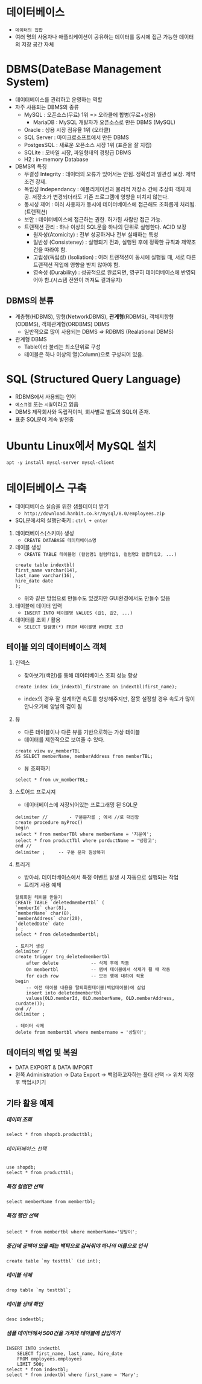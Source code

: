 # 데이터베이스
- `데이터의 집합`
- 여러 명의 사용자나 애플리케이션이 공유하는 데이터를 동시에 접근 가능한 데이터의 저장 공간 자체

# DBMS(DateBase Management System)
- 데이터베이스를 관리하고 운영하는 역할
- 자주 사용되는 DBMS의 종류
    - MySQL : 오픈소스(무료) 1위 => 오라클에 합병(무료+상용)
        - MariaDB : MySQL 개발자가 오픈소스로 만든 DBMS (MySQL)
    - Oracle : 상용 시장 점유율 1위 (오라클)
    - SQL Server : 마이크로소프트에서 만든 DBMS
    - PostgesSQL : 새로운 오픈소스 시장 1위 (표준을 잘 지킴)
    - SQLite : 모바일 시장, 파일형태의 경량급 DBMS
    - H2 : in-memory Database
- DBMS의 특징
    - 무결성 Integrity : 데이터의 오류가 있어서는 안됨. 정확성과 일관성 보장. 제약조건 강제.
    - 독립성 Independancy : 애플리케이션과 물리적 저장소 간에 추상화 객체 제공. 저장소가 변경되더라도 기존 프로그램에 영향을 미치지 않는다.
    - 동시성 제어 : 여러 사용자가 동시에 데이터베이스에 접근해도 조화롭게 처리됨. (트랜잭션)
    - 보안 : 데이터베이스에 접근하는 권한. 허가된 사람만 접근 가능.
    - 트랜잭션 관리 : 하나 이상의 SQL문을 하나의 단위로 실행한다.
    ACID 보장
        - 원자성(Atomicity) : 전부 성공하거나 전부 실패하는 특성
        - 일반성 (Consisteney) : 실행되기 전과, 실행된 후에 정확한 규칙과 제약조건을 따라야 함.
        - 고립성(독립성) (Isoliation) : 여러 트랜잭션이 동시에 실행될 때, 서로 다른 트랜잭션 작업에 영향을 받지 않아야 함.
        - 영속성 (Durability) : 성공적으로 완료되면, 영구히 데이터베이스에 반영되어야 함.(시스템 전원이 꺼져도 결과유지)

## DBMS의 분류
- 계층형(HDBMS), 망형(NetworkDBMS), **관계형**(RDBMS), 객체지향형(ODBMS), 객체관계형(ORDBMS) DBMS
    - 일반적으로 많이 사용되는 DBMS => RDBMS (Realational DBMS)
- 관계형 DBMS
    - Table이라 불리는 최소단위로 구성
    - 테이블은 하나 이상의 열(Column)으로 구성되어 있음.

# SQL (Structured Query Language)
- RDBMS에서 사용되는 언어
- `에스큐엘` 또는 `시퀄`이라고 읽음
- DBMS 제작회사와 독립적이며, 회사별로 별도의 SQL이 존재.
- 표준 SQL문이 계속 발전중

# Ubuntu Linux에서 MySQL 설치
```
apt -y install mysql-server mysql-client
```

# 데이터베이스 구축
- 데이터베이스 실습을 위한 샘플데이터 받기
    - `http://download.hanbit.co.kr/mysql/8.0/employees.zip`
- SQL문에서의 실행단축키 : `ctrl + enter`
1. 데이터베이스(스키마) 생성
    - `CREATE DATABASE 데이터베이스명`
2. 테이블 생성
    - `CREATE TABLE 테이블명 (컬럼명1 컬럼타입1, 컬럼명2 컬럽타입2, ...)`
    ```
    create table indextbl(
	first_name varchar(14),
    last_name varchar(16),
    hire_date date
	);
    ```
    - 위와 같은 방법으로 만들수도 있겠지만 GUI환경에서도 만들수 있음
3. 테이블에 데이터 입력
    - `INSERT INTO 테이블명 VALUES (값1, 값2, ...)`
4. 데이터를 조회 / 활용
    - `SELECT 컬럼명(*) FROM 테이블명 WHERE 조건`

## 테이블 외의 데이터베이스 객체
1. 인덱스
    - 찾아보기(색인)를 통해 데이터베이스 조회 성능 향상
    ```
    create index idx_indextbl_firstname on indextbl(first_name);
    ```
    - index의 경우 잘 설계하면 속도를 향상해주지만, 잘못 설정할 경우 속도가 많이 안나오기에 양날의 검이 됨
    
2. 뷰
    - 다른 테이블이나 다른 뷰를 기반으로하는 가상 테이블
    - 데이터를 제한적으로 보여줄 수 있다.
    ```
    create view uv_memberTBL
    AS SELECT memberName, memberAddress from memberTBL;
    ```
    - 뷰 조회하기
    ```
    select * from uv_memberTBL;
    ```
3. 스토어드 프로시져
    - 데이터베이스에 저장되어있는 프로그래밍 된 SQL문
    ```
    delimiter //        - 구분문자를 ; 에서 //로 대신함
    create procedure myProc()
    begin
    select * from memberTBl where memberName = '지운이';
    select * from productTbl where porductName = '냉장고';
    end //
    delimiter ;     -- 구분 문자 원상복귀
    ```
4. 트리거
    - 방아쇠. 데이터베이스에서 특정 이벤트 발생 시 자동으로 실행되는 작업
    - 트리거 사용 예제
    ```
    탈퇴회원 테이블 만들기
    CREATE TABLE `deletedmembertbl` (
    `memberId` char(8),
    `memberName` char(8),
    `memberAddress` char(20),
    `deletedDate` date
    ) ;
    select * from deletedmembertbl;

    - 트리거 생성
    delimiter //
    create trigger trg_deletedmembertbl
        after delete			-- 삭제 후에 작동
        On membertbl			-- 멤버 테이블에서 삭제가 될 때 작동
        for each row			-- 모든 행에 대하여 적용
    begin
        -- 이전 테이블 내용을 탈퇴회원테이블(백업테이블)에 삽입
        insert into deletedmembertbl
        values(OLD.memberId, OLD.memberName, OLD.memberAddress, curdate());
    end //
    delimiter ;

    - 데이터 삭제
    delete from membertbl where membername = '상달이';
    ```
## 데이터의 백업 및 복원
- DATA EXPORT & DATA IMPORT
- 왼쪽 Administration -> Data Export -> 백업하고자하는 폴더 선택 -> 위치 지정후 백업시키기

## 기타 활용 예제

##### 데이터 조회
```
select * from shopdb.producttbl;
```
###### 데이터베이스 선택
```
use shopdb;
select * from producttbl;
```
##### 특정 컬럼만 선택
```
select memberName from membertbl;
```
##### 특정 행만 선택
```
select * from membertbl where memberName='당탕이';
```
##### 중간에 공백이 있을 때는 백틱으로 감싸줘야 하나의 이름으로 인식
```
create table `my testtbl` (id int);
```
##### 테이블 삭제
```
drop table `my testtbl`;
```

##### 테이블 상태 확인
```
desc indextbl;
```
##### 샘플 데이터에서 500건을 가져와 테이블에 삽입하기
```
INSERT INTO indextbl
	SELECT first_name, last_name, hire_date 
    FROM employees.employees
    LIMIT 500;
select * from indextbl;
select * from indextbl where first_name = 'Mary';
```
